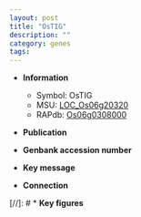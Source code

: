 ```yaml
---
layout: post
title: "OsTIG"
description: ""
category: genes
tags: 
---
```


* **Information**  
    + Symbol: OsTIG  
    + MSU: [LOC_Os06g20320](http://rice.uga.edu/cgi-bin/ORF_infopage.cgi?orf=LOC_Os06g20320)  
    + RAPdb: [Os06g0308000](http://rapdb.dna.affrc.go.jp/viewer/gbrowse_details/irgsp1?name=Os06g0308000)  

* **Publication**  

* **Genbank accession number**  

* **Key message**  

* **Connection**  

[//]: # * **Key figures**  


